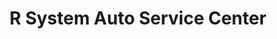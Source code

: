 ---
title: "R System Auto Service Center"
url: /bacoor/r-system-auto-service-center/
shop: Autowerkstatt
---